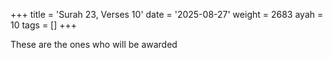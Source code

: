 +++
title = 'Surah 23, Verses 10'
date = '2025-08-27'
weight = 2683
ayah = 10
tags = []
+++

These are the ones who will be awarded